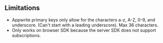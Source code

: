 ## Limitations

- Appwrite primary keys only allow for the characters a-z, A-Z, 0-9, and underscore. (Can't start with a leading underscore). Max 36 characters.
- Only works on browser SDK because the server SDK does not support subscriptions.
